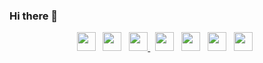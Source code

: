 ### Hi there 👋

<!--
**BrazilianNuggets/BrazilianNuggets** is a ✨ _special_ ✨ repository because its `README.md` (this file) appears on your GitHub profile.

Here are some ideas to get you started:

- 🔭 I’m currently working on ...
- 🌱 I’m currently learning ...
- 👯 I’m looking to collaborate on ...
- 🤔 I’m looking for help with ...
- 💬 Ask me about ...
- 📫 How to reach me: ...
- 😄 Pronouns: ...
- ⚡ Fun fact: ...
-->

<div align="center">
	<a href="http://braziliannuggets.blogspot.com.br/" style="text-decoration: none;" target="_blank">
		<img src="https://github.com/gauravghongde/social-icons/blob/master/SVG/Color/Blogger.svg" width="30" height="30">
	</a>&nbsp;
	<a href="https://braziliannuggets.wordpress.com/" style="text-decoration: none;" target="_blank">
		<img src="https://github.com/gauravghongde/social-icons/blob/master/SVG/Color/Wordpress.svg" width="30" height="30">
	</a>&nbsp;
	<a href="https://www.facebook.com/BrazilianNuggets/" target="_blank">
		<img src="https://github.com/gauravghongde/social-icons/blob/master/SVG/Color/Facebook.svg" width="30" height="30">
	</a>&nbsp;
	<a href="https://www.instagram.com/braziliannuggets/" style="text-decoration: none;" target="_blank">
		<img src="https://github.com/gauravghongde/social-icons/blob/master/SVG/Color/Instagram.svg" width="30" height="30">
	</a>&nbsp;
	<a href="https://twitter.com/BRA_Nuggets" style="text-decoration: none;" target="_blank">
		<img src="https://github.com/gauravghongde/social-icons/blob/master/SVG/Color/Twitter.svg" width="30" height="30">
	</a>&nbsp;
	<a href="https://www.youtube.com/@BrazilianNuggets" style="text-decoration: none;" target="_blank">
		<img src="https://github.com/gauravghongde/social-icons/blob/master/SVG/Color/Youtube.svg" width="30" height="30">
	</a>&nbsp;
	<a href="https://open.spotify.com/user/gf2qt5v2p4ynn4kq9vc3c96zx?si=5a624faa7ade44c3" style="text-decoration: none;" target="_blank">
		<img src="https://github.com/gauravghongde/social-icons/blob/master/SVG/Color/Spotify.svg" width="30" height="30">
	</a>&nbsp;
</div>

